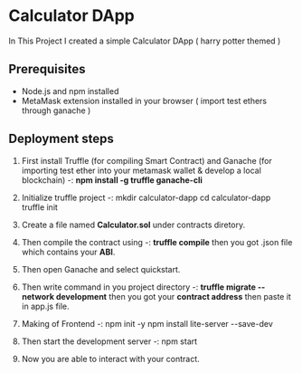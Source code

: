 # Calculator DApp
In This Project I created a simple Calculator DApp ( harry potter themed )

## Prerequisites
- Node.js and npm installed
- MetaMask extension installed in your browser ( import test ethers through ganache )

## Deployment steps

1. First install Truffle (for compiling Smart Contract) and Ganache (for importing test ether into your metamask wallet & develop a local blockchain) -: 
  **npm install -g truffle ganache-cli**
   
2. Initialize truffle project -: 
   mkdir calculator-dapp
   cd calculator-dapp
   truffle init

3. Create a file named **Calculator.sol** under contracts diretory.

4. Then compile the contract using -:
   **truffle compile**
   then you got .json file which contains your **ABI**.

5. Then open Ganache and select quickstart.

6. Then write command in you project directory -:
   **truffle migrate --network development**
   then you got your **contract address** then paste it in app.js file.

7. Making of Frontend -:
   npm init -y
   npm install lite-server --save-dev

8. Then start the development server -:
   npm start

9. Now you are able to interact with your contract.



    

   
   
